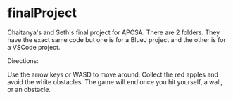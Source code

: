 # finalProject
Chaitanya's and Seth's final project for APCSA. There are 2 folders. They have the exact same code but one is for a BlueJ project and the other is for a VSCode project.

Directions:

Use the arrow keys or WASD to move around. Collect the red apples and avoid the white obstacles. The game will end once you hit yourself, a wall, or an obstacle.
